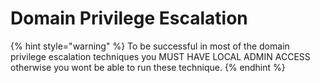 # Domain Privilege Escalation



{% hint style="warning" %}
To be successful in most of the domain privilege escalation techniques you MUST HAVE LOCAL ADMIN ACCESS otherwise you wont be able to run these technique.
{% endhint %}



